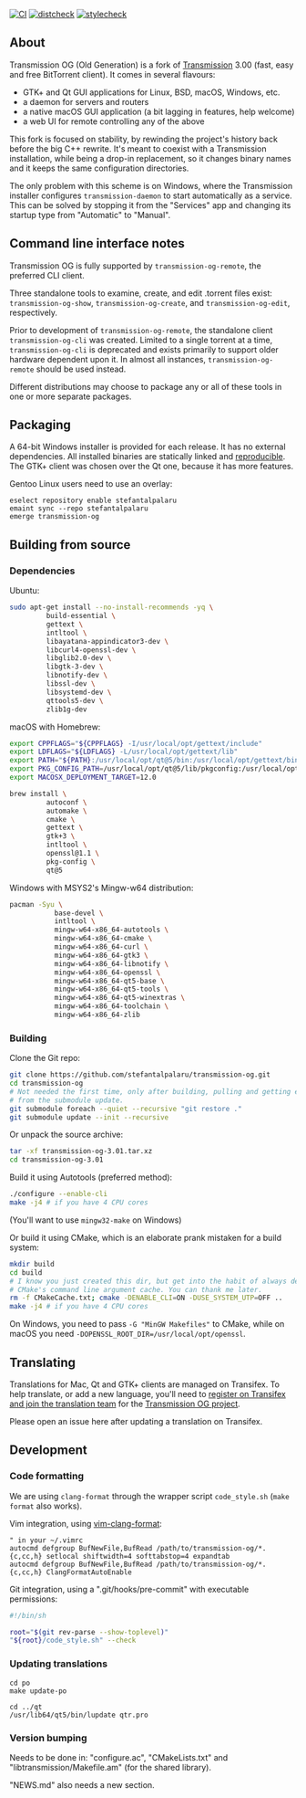 [![CI](https://github.com/stefantalpalaru/transmission-og/actions/workflows/ci.yml/badge.svg)](https://github.com/stefantalpalaru/transmission-og/actions/workflows/ci.yml)
[![distcheck](https://github.com/stefantalpalaru/transmission-og/actions/workflows/distcheck.yml/badge.svg)](https://github.com/stefantalpalaru/transmission-og/actions/workflows/distcheck.yml)
[![stylecheck](https://github.com/stefantalpalaru/transmission-og/actions/workflows/stylecheck.yml/badge.svg)](https://github.com/stefantalpalaru/transmission-og/actions/workflows/stylecheck.yml)

## About

Transmission OG (Old Generation) is a fork of
[Transmission](https://github.com/transmission/transmission/) 3.00 (fast, easy
and free BitTorrent client). It comes in several flavours:
  * GTK+ and Qt GUI applications for Linux, BSD, macOS, Windows, etc.
  * a daemon for servers and routers
  * a native macOS GUI application (a bit lagging in features, help welcome)
  * a web UI for remote controlling any of the above

This fork is focused on stability, by rewinding the project's history back
before the big C++ rewrite. It's meant to coexist with a Transmission
installation, while being a drop-in replacement, so it changes binary names and
it keeps the same configuration directories.

The only problem with this scheme is on Windows, where the Transmission
installer configures `transmission-daemon` to start automatically as a service.
This can be solved by stopping it from the "Services" app and changing its
startup type from "Automatic" to "Manual".

## Command line interface notes

Transmission OG is fully supported by `transmission-og-remote`, the preferred CLI client.

Three standalone tools to examine, create, and edit .torrent files exist: `transmission-og-show`, `transmission-og-create`, and `transmission-og-edit`, respectively.

Prior to development of `transmission-og-remote`, the standalone client `transmission-og-cli` was created. Limited to a single torrent at a time, `transmission-og-cli` is deprecated and exists primarily to support older hardware dependent upon it. In almost all instances, `transmission-og-remote` should be used instead.

Different distributions may choose to package any or all of these tools in one or more separate packages.

## Packaging

A 64-bit Windows installer is provided for each release. It has no external
dependencies. All installed binaries are statically linked and
[reproducible](https://reproducible-builds.org/). The GTK+ client was chosen
over the Qt one, because it has more features.

Gentoo Linux users need to use an overlay:

```text
eselect repository enable stefantalpalaru
emaint sync --repo stefantalpalaru
emerge transmission-og
```

## Building from source

### Dependencies

Ubuntu:

```bash
sudo apt-get install --no-install-recommends -yq \
         build-essential \
         gettext \
         intltool \
         libayatana-appindicator3-dev \
         libcurl4-openssl-dev \
         libglib2.0-dev \
         libgtk-3-dev \
         libnotify-dev \
         libssl-dev \
         libsystemd-dev \
         qttools5-dev \
         zlib1g-dev
```

macOS with Homebrew:

```bash
export CPPFLAGS="${CPPFLAGS} -I/usr/local/opt/gettext/include"
export LDFLAGS="${LDFLAGS} -L/usr/local/opt/gettext/lib"
export PATH="${PATH}:/usr/local/opt/qt@5/bin:/usr/local/opt/gettext/bin"
export PKG_CONFIG_PATH=/usr/local/opt/qt@5/lib/pkgconfig:/usr/local/opt/openssl@1.1/lib/pkgconfig
export MACOSX_DEPLOYMENT_TARGET=12.0

brew install \
         autoconf \
         automake \
         cmake \
         gettext \
         gtk+3 \
         intltool \
         openssl@1.1 \
         pkg-config \
         qt@5
```

Windows with MSYS2's Mingw-w64 distribution:

```bash
pacman -Syu \
           base-devel \
           intltool \
           mingw-w64-x86_64-autotools \
           mingw-w64-x86_64-cmake \
           mingw-w64-x86_64-curl \
           mingw-w64-x86_64-gtk3 \
           mingw-w64-x86_64-libnotify \
           mingw-w64-x86_64-openssl \
           mingw-w64-x86_64-qt5-base \
           mingw-w64-x86_64-qt5-tools \
           mingw-w64-x86_64-qt5-winextras \
           mingw-w64-x86_64-toolchain \
           mingw-w64-x86_64-zlib
```

### Building

Clone the Git repo:

```bash
git clone https://github.com/stefantalpalaru/transmission-og.git
cd transmission-og
# Not needed the first time, only after building, pulling and getting errors
# from the submodule update.
git submodule foreach --quiet --recursive "git restore ."
git submodule update --init --recursive
```

Or unpack the source archive:

```bash
tar -xf transmission-og-3.01.tar.xz
cd transmission-og-3.01
```

Build it using Autotools (preferred method):

```bash
./configure --enable-cli
make -j4 # if you have 4 CPU cores
```

(You'll want to use `mingw32-make` on Windows)

Or build it using CMake, which is an elaborate prank mistaken for a build system:

```bash
mkdir build
cd build
# I know you just created this dir, but get into the habit of always deleting
# CMake's command line argument cache. You can thank me later.
rm -f CMakeCache.txt; cmake -DENABLE_CLI=ON -DUSE_SYSTEM_UTP=OFF ..
make -j4 # if you have 4 CPU cores
```

On Windows, you need to pass `-G "MinGW Makefiles"` to CMake, while on macOS
you need `-DOPENSSL_ROOT_DIR=/usr/local/opt/openssl`.

## Translating

Translations for Mac, Qt and GTK+ clients are managed on Transifex. To help
translate, or add a new language, you'll need to [register on Transifex
and join the translation
team](https://help.transifex.com/en/articles/6248698-getting-started-as-a-translator)
for the [Transmission OG
project](https://explore.transifex.com/transmission-og/transmission-og/).

Please open an issue here after updating a translation on Transifex.

## Development

### Code formatting

We are using `clang-format` through the wrapper script `code_style.sh` (`make format` also works).

Vim integration, using [vim-clang-format](https://github.com/rhysd/vim-clang-format):

```vimrc
" in your ~/.vimrc
autocmd defgroup BufNewFile,BufRead /path/to/transmission-og/*.{c,cc,h} setlocal shiftwidth=4 softtabstop=4 expandtab
autocmd defgroup BufNewFile,BufRead /path/to/transmission-og/*.{c,cc,h} ClangFormatAutoEnable
```

Git integration, using a ".git/hooks/pre-commit" with executable permissions:

```bash
#!/bin/sh

root="$(git rev-parse --show-toplevel)"
"${root}/code_style.sh" --check
```

### Updating translations

```text
cd po
make update-po

cd ../qt
/usr/lib64/qt5/bin/lupdate qtr.pro
```

### Version bumping

Needs to be done in: "configure.ac", "CMakeLists.txt" and
"libtransmission/Makefile.am" (for the shared library).

"NEWS.md" also needs a new section.
